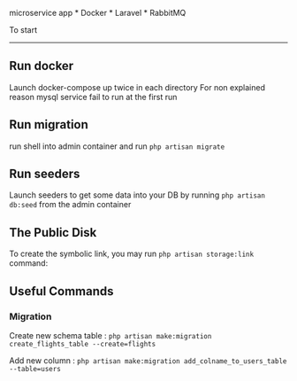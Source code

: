 microservice app 
    * Docker
    * Laravel
    * RabbitMQ

To start
*****************************************************************

## Run docker

Launch docker-compose up twice in each directory
For non explained reason mysql service fail to run at the first run

## Run migration

run shell into admin container and run `php artisan migrate` 

## Run seeders

Launch seeders to get some data into your DB by running `php artisan db:seed` from the admin container

## The Public Disk

To create the symbolic link, you may run `php artisan storage:link` command:

## Useful Commands
### Migration

Create new schema table : `php artisan make:migration create_flights_table --create=flights`

Add new column : `php artisan make:migration add_colname_to_users_table --table=users`

